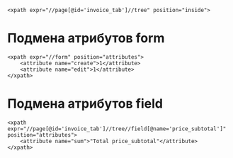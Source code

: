     <xpath expr="//page[@id='invoice_tab']//tree" position="inside">

Подмена атрибутов form 
===============================================

    <xpath expr="//form" position="attributes">
        <attribute name="create">1</attribute>
        <attribute name="edit">1</attribute>
    </xpath>

Подмена атрибутов field
===============================================

    <xpath expr="//page[@id='invoice_tab']//tree//field[@name='price_subtotal']" position="attributes">
        <attribute name="sum">"Total price_subtotal"</attribute>
    </xpath>
